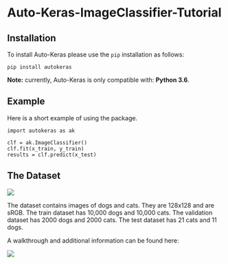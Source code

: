 # Auto-Keras-ImageClassifier-Tutorial


## Installation


To install Auto-Keras please use the `pip` installation as follows:

    pip install autokeras
    
**Note:** currently, Auto-Keras is only compatible with: **Python 3.6**.

## Example

Here is a short example of using the package.


    import autokeras as ak

    clf = ak.ImageClassifier()
    clf.fit(x_train, y_train)
    results = clf.predict(x_test)
    
## The Dataset

<img src="https://github.com/jquach12/Auto-Keras-ImageClassifier-Tutorial/blob/master/dogCatPredictionWithAutoKeras.png"/>

The dataset contains images of dogs and cats. They are 128x128 and are sRGB.
The train dataset has 10,000 dogs and 10,000 cats.
The validation dataset has 2000 dogs and 2000 cats.
The test dataset has 21 cats and 11 dogs.

A walkthrough and additional information can be found here:

[![](http://img.youtube.com/vi/veWfGSZSzmE/0.jpg)](http://www.youtube.com/watch?v=veWfGSZSzmE "")
